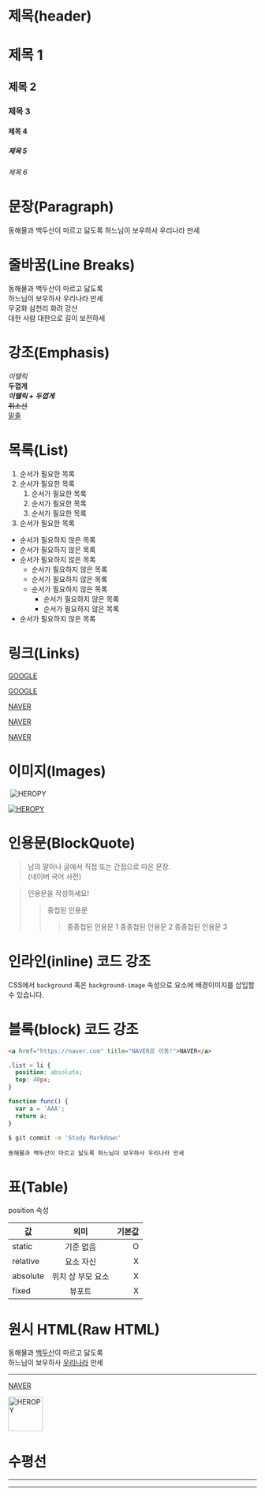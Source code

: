 # 제목(header)

# 제목 1
## 제목 2
### 제목 3 
#### 제목 4
##### 제목 5
###### 제목 6 

# 문장(Paragraph)

동해물과 백두산이 마르고 닳도록
하느님이 보우하사 우리나라 만세

# 줄바꿈(Line Breaks)
<!-- 띄어쓰기 두 번  -->
동해물과 백두산이 마르고 닳도록  
하느님이 보우하사 우리나라 만세  
무궁화 삼천리 화려 강산 <br/>
대한 사람 대한으로 길이 보전하세

# 강조(Emphasis)

_이텔릭_  
**두껍게**  
**_이텔릭 + 두껍게_**  
~~취소선~~  
<u>밑줄</u>

# 목록(List)

1. 순서가 필요한 목록
1. 순서가 필요한 목록
    1. 순서가 필요한 목록 <!--들여쓰기 두 번-->
    1. 순서가 필요한 목록
    1. 순서가 필요한 목록
1. 순서가 필요한 목록

- 순서가 필요하지 않은 목록
- 순서가 필요하지 않은 목록
- 순서가 필요하지 않은 목록
    - 순서가 필요하지 않은 목록
    - 순서가 필요하지 않은 목록
    - 순서가 필요하지 않은 목록
        - 순서가 필요하지 않은 목록
        - 순서가 필요하지 않은 목록
- 순서가 필요하지 않은 목록

# 링크(Links)

<a href="https://google.com">GOOGLE</a>

[GOOGLE](https://google.com)

<a href="https://naver.com" title="NAVER로 이동!">NAVER</a>

[NAVER](https://naver.com "NAVER로 이동!")

<a href="https://naver.com" title="NAVER로 이동!"
   target="_blank">NAVER</a>  <!--새 탭으로 열기 기능, 마크다운에는 없음-->

# 이미지(Images)
![]()<!--구조-->
![HEROPY](https://heropy.blog/css/images/logo.png) <!--이미지는 맨 앞에 느낌표!!-->

[![HEROPY](https://heropy.blog/css/images/logo.png)](https://heropy.blog/) <!--이미지에 링크 삽입-->

# 인용문(BlockQuote)

> 남의 말이나 글에서 직접 또는 간접으로 따온 문장.  
> (네이버 국어 사전)

> 인용문을 작성하세요!
>> 중첩된 인용문
>>> 중중첩된 인용문 1
>>> 중중첩된 인용문 2
>>> 중중첩된 인용문 3

# 인라인(inline) 코드 강조
<!--백틱 사용-->
CSS에서 `background` 혹은 `background-image` 속성으로 요소에 배경이미지를 삽입할 수 있습니다.

# 블록(block) 코드 강조
<!--백틱 3번 + 문법 이름-->
```html
<a href="https://naver.com" title="NAVER로 이동!">NAVER</a>
```

```css
.list > li {
  position: absolute;
  top: 40px;
}
```
```javascript
function func() {
  var a = 'AAA';
  return a;
}
```

```bash
$ git commit -m 'Study Markdown'
```

```plaintext
동해물과 백두산이 마르고 닳도록 하느님이 보우하사 우리나라 만세
```

# 표(Table)

position 속성
<!-- '--|--|--' 표의 머리와 몸통 분리, 왼쪽, 가운데, 오른쪽 정렬 조정 -->

값 | 의미 | 기본값 
--|:--:|--:              
static | 기준 없음 | O
relative | 요소 자신 | X 
absolute | 위치 상 부모 요소 | X
fixed | 뷰포트 | X

# 원시 HTML(Raw HTML) 
<!--마크다운 문법안에서 HTML 사용하는 것-->

동해물과 <u>백두산</u>이 마르고 닳도록<br/>
하느님이 보우하사 <span style="text-decoration: underline;">우리나라</span> 만세 

<!--마크다운에 지원되지 않는 기능이라서 HTML 사용-->
---

<a href="https://naver.com" title="NAVER로 이동!">NAVER</a>

<img width="70" src="https://heropy.blog/css/images/logo.png" alt="HEROPY">

# 수평선

---

***
